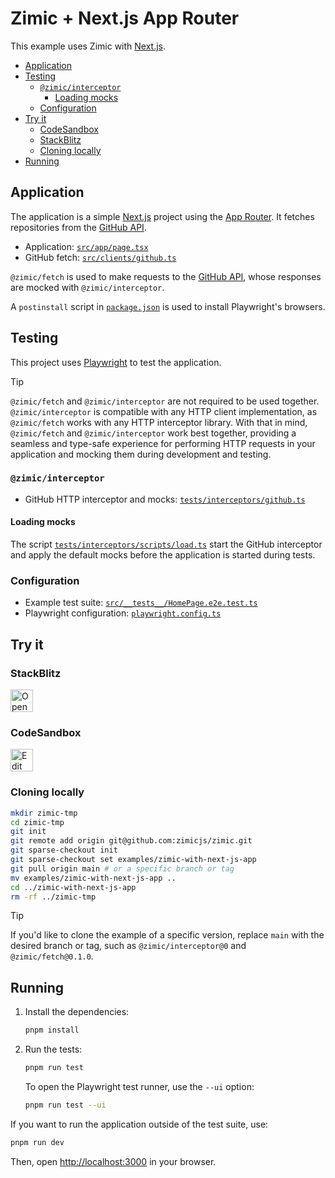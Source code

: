 <h1>
  Zimic + Next.js App Router
</h1>

This example uses Zimic with [Next.js](https://nextjs.org).

- [Application](#application)
- [Testing](#testing)
  - [`@zimic/interceptor`](#zimicinterceptor)
    - [Loading mocks](#loading-mocks)
  - [Configuration](#configuration)
- [Try it](#try-it)
  - [CodeSandbox](#codesandbox)
  - [StackBlitz](#stackblitz)
  - [Cloning locally](#cloning-locally)
- [Running](#running)

## Application

The application is a simple [Next.js](https://nextjs.org) project using the [App Router](https://nextjs.org/docs/app).
It fetches repositories from the [GitHub API](https://docs.github.com/en/rest).

- Application: [`src/app/page.tsx`](./src/app/page.tsx)
- GitHub fetch: [`src/clients/github.ts`](./src/clients/github.ts)

`@zimic/fetch` is used to make requests to the [GitHub API](https://docs.github.com/rest), whose responses are mocked
with `@zimic/interceptor`.

A `postinstall` script in [`package.json`](./package.json) is used to install Playwright's browsers.

## Testing

This project uses [Playwright](https://playwright.dev) to test the application.

> [!TIP]
>
> `@zimic/fetch` and `@zimic/interceptor` are not required to be used together. `@zimic/interceptor` is compatible with
> any HTTP client implementation, as `@zimic/fetch` works with any HTTP interceptor library. With that in mind,
> `@zimic/fetch` and `@zimic/interceptor` work best together, providing a seamless and type-safe experience for
> performing HTTP requests in your application and mocking them during development and testing.

### `@zimic/interceptor`

- GitHub HTTP interceptor and mocks: [`tests/interceptors/github.ts`](./tests/interceptors/github.ts)

#### Loading mocks

The script [`tests/interceptors/scripts/load.ts`](./tests/interceptors/scripts/load.ts) start the GitHub interceptor and
apply the default mocks before the application is started during tests.

### Configuration

- Example test suite: [`src/__tests__/HomePage.e2e.test.ts`](./src/__tests__/HomePage.e2e.test.ts)
- Playwright configuration: [`playwright.config.ts`](./playwright.config.ts)

## Try it

### StackBlitz

<a href="https://stackblitz.com/github/zimicjs/zimic/tree/main/examples/zimic-with-next-js-app?file=README.md">
  <img
    src="https://developer.stackblitz.com/img/open_in_stackblitz.svg"
    alt="Open in StackBlitz"
    height="36px"
  />
</a>

### CodeSandbox

<a href="https://codesandbox.io/p/sandbox/github/zimicjs/zimic/tree/main/examples/zimic-with-next-js-app">
  <img
    src="https://codesandbox.io/static/img/play-codesandbox.svg"
    alt="Edit in CodeSandbox"
    height="36px"
  />
</a>

### Cloning locally

```bash
mkdir zimic-tmp
cd zimic-tmp
git init
git remote add origin git@github.com:zimicjs/zimic.git
git sparse-checkout init
git sparse-checkout set examples/zimic-with-next-js-app
git pull origin main # or a specific branch or tag
mv examples/zimic-with-next-js-app ..
cd ../zimic-with-next-js-app
rm -rf ../zimic-tmp
```

> [!TIP]
>
> If you'd like to clone the example of a specific version, replace `main` with the desired branch or tag, such as
> `@zimic/interceptor@0` and `@zimic/fetch@0.1.0`.

## Running

1. Install the dependencies:

   ```bash
   pnpm install
   ```

2. Run the tests:

   ```bash
   pnpm run test
   ```

   To open the Playwright test runner, use the `--ui` option:

   ```bash
   pnpm run test --ui
   ```

If you want to run the application outside of the test suite, use:

```bash
pnpm run dev
```

Then, open [http://localhost:3000](http://localhost:3000) in your browser.
